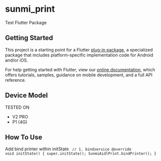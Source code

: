 # sunmi_print
Test Flutter Package


## Getting Started

This project is a starting point for a Flutter
[plug-in package](https://flutter.io/developing-packages/),
a specialized package that includes platform-specific implementation code for
Android and/or iOS.

For help getting started with Flutter, view our 
[online documentation](https://flutter.io/docs), which offers tutorials, 
samples, guidance on mobile development, and a full API reference.

## Device Model
<span>
  TESTED ON
</span>
<ul>
  <li>V2 PRO</li>
  <li>P1 (4G)</li>
</ul>


## How To Use

Add bind printer within initState
<code>
  // 1. bindservice 
  @override
  void initState() {
    super.initState();
    SunmiAidlPrint.bindPrinter();
  }
</code>


